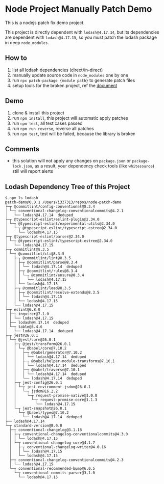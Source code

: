 # Node Project Manually Patch Demo

This is a nodejs patch fix demo project.

This project is directly dependent with `lodash@4.17.14`, but its dependencies are dependent with `lodash@4.17.15`, so you must patch the lodash package in deep `node_modules`.

## How to

1. list all lodash dependencies (direct/in-direct)
1. manually update source code in `node_modules` one by one
1. run `npx patch-package {module path}` to generate patch files
1. setup tools for the broken project, ref the [document](https://github.com/ds300/patch-package#set-up)

## Demo

1. clone & install this project
1. run `npm install`, this project will automatic apply patches
1. run `npm test`, all test cases passed
1. run `npm run reverse`, reverse all patches
1. run `npm test`, test will be failed, because the library is broken

## Comments

* this solution will not apply any changes on `package.json` or `package-lock.json`, as a result, your dependency check tools (like `whitesource`) still will report alerts

## Lodash Dependency Tree of this Project

```
$ npm ls lodash
patch-demo@0.0.1 /Users/i337313/repos/node-patch-demo
├─┬ @commitlint/config-conventional@8.3.4
│ └─┬ conventional-changelog-conventionalcommits@4.2.1
│   └── lodash@4.17.14  deduped
├─┬ @typescript-eslint/eslint-plugin@2.34.0
│ └─┬ @typescript-eslint/experimental-utils@2.34.0
│   └─┬ @typescript-eslint/typescript-estree@2.34.0
│     └── lodash@4.17.15 
├─┬ @typescript-eslint/parser@2.34.0
│ └─┬ @typescript-eslint/typescript-estree@2.34.0
│   └── lodash@4.17.15 
├─┬ commitlint@8.3.5
│ └─┬ @commitlint/cli@8.3.5
│   ├─┬ @commitlint/lint@8.3.5
│   │ ├─┬ @commitlint/parse@8.3.4
│   │ │ └── lodash@4.17.14  deduped
│   │ ├─┬ @commitlint/rules@8.3.4
│   │ │ └─┬ @commitlint/ensure@8.3.4
│   │ │   └── lodash@4.17.15 
│   │ └── lodash@4.17.15 
│   ├─┬ @commitlint/load@8.3.5
│   │ ├─┬ @commitlint/resolve-extends@8.3.5
│   │ │ └── lodash@4.17.15 
│   │ └── lodash@4.17.15 
│   └── lodash@4.17.15 
├─┬ eslint@6.8.0
│ ├─┬ inquirer@7.1.0
│ │ └── lodash@4.17.15 
│ ├── lodash@4.17.14  deduped
│ └─┬ table@5.4.6
│   └── lodash@4.17.14  deduped
├─┬ jest@26.0.1
│ └─┬ @jest/core@26.0.1
│   ├─┬ @jest/transform@26.0.1
│   │ └─┬ @babel/core@7.10.2
│   │   ├─┬ @babel/generator@7.10.2
│   │   │ └── lodash@4.17.14  deduped
│   │   ├─┬ @babel/helper-module-transforms@7.10.1
│   │   │ └── lodash@4.17.14  deduped
│   │   ├─┬ @babel/traverse@7.10.1
│   │   │ └── lodash@4.17.14  deduped
│   │   └── lodash@4.17.14  deduped
│   ├─┬ jest-config@26.0.1
│   │ └─┬ jest-environment-jsdom@26.0.1
│   │   └─┬ jsdom@16.2.2
│   │     └─┬ request-promise-native@1.0.8
│   │       └─┬ request-promise-core@1.1.3
│   │         └── lodash@4.17.15 
│   └─┬ jest-snapshot@26.0.1
│     └─┬ @babel/types@7.10.2
│       └── lodash@4.17.14  deduped
├── lodash@4.17.14 
└─┬ standard-version@8.0.0
  ├─┬ conventional-changelog@3.1.18
  │ ├─┬ conventional-changelog-conventionalcommits@4.3.0
  │ │ └── lodash@4.17.15 
  │ └─┬ conventional-changelog-core@4.1.7
  │   ├─┬ conventional-changelog-writer@4.0.16
  │   │ └── lodash@4.17.15 
  │   └── lodash@4.17.15 
  ├─┬ conventional-changelog-conventionalcommits@4.2.3
  │ └── lodash@4.17.15 
  └─┬ conventional-recommended-bump@6.0.5
    └─┬ conventional-commits-parser@3.1.0
      └── lodash@4.17.15 
```
